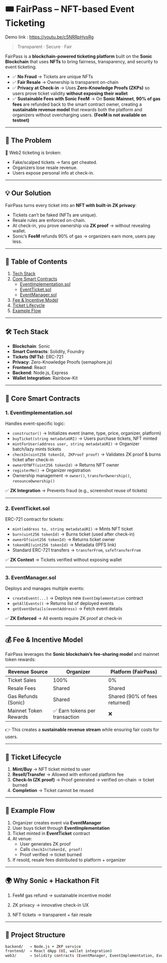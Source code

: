 # 🎟️ FairPass – NFT-based Event Ticketing

Demo link : https://youtu.be/c5NRRpHysRg

> Transparent · Secure · Fair

FairPass is a **blockchain-powered ticketing platform** built on the **Sonic Blockchain** that uses **NFTs** to bring fairness, transparency, and security to event ticketing.  

- ✅ **No Fraud** → Tickets are unique NFTs  
- ✅ **Fair Resale** → Ownership is transparent on-chain  
- ✅ **Privacy at Check-in** → Uses **Zero-Knowledge Proofs (ZKPs)** so users prove ticket validity **without exposing their wallet**  
- ✅ **Sustainable Fees with Sonic FeeM** → On **Sonic Mainnet**, **90% of gas fees** are refunded back to the smart contract owner, creating a **sustainable revenue model** that rewards both the platform and organizers without overcharging users. **(FeeM is not available on testnet)** 
 
---
## 🚨 The Problem  
🎫 Web2 ticketing is broken:  
- Fake/scalped tickets → fans get cheated.  
- Organizers lose resale revenue.  
- Users expose personal info at check-in.  
---
## 💡 Our Solution  
FairPass turns every ticket into an **NFT with built-in ZK privacy**:  
- Tickets can’t be faked (NFTs are unique).  
- Resale rules are enforced on-chain.  
- At check-in, you prove ownership via **ZK proof** → without revealing wallet.  
- Sonic’s **FeeM** refunds 90% of gas → organizers earn more, users pay less.
---

## 📑 Table of Contents
1. [Tech Stack](#-tech-stack)  
2. [Core Smart Contracts](#-core-smart-contracts)  
   - [EventImplementation.sol](#1-eventimplementationsol)  
   - [EventTicket.sol](#2-eventticketsol)  
   - [EventManager.sol](#3-eventmanagersol)  
3. [Fee & Incentive Model](#-fee--incentive-model)  
4. [Ticket Lifecycle](#-ticket-lifecycle)  
5. [Example Flow](#-example-flow)  

---

## 🛠 Tech Stack
- **Blockchain**: Sonic  
- **Smart Contracts**: Solidity, Foundry  
- **Tickets (NFTs)**: ERC-721  
- **Privacy**: Zero-Knowledge Proofs (semaphore.js)  
- **Frontend**: React  
- **Backend**: Node.js, Express  
- **Wallet Integration**: Rainbow-Kit  

---

## 🔑 Core Smart Contracts  

### 1. EventImplementation.sol  
Handles event-specific logic:  
- `constructor()` → Initializes event (name, type, price, organizer, platform)  
- `buyTicket(string metadataURI)` → Users purchase tickets, NFT minted  
- `mintForUser(address user, string metadataURI)` → Organizer batch/lazy mints tickets  
- `checkIn(uint256 tokenId, ZKProof proof)` → Validates ZK proof & burns ticket after check-in  
- `ownerOfNFT(uint256 tokenId)` → Returns NFT owner  
- `registerMe()` → Organizer registration  
- Ownership management → `owner()`, `transferOwnership()`, `renounceOwnership()`  

✅ **ZK Integration** → Prevents fraud (e.g., screenshot reuse of tickets)  

---

### 2. EventTicket.sol  
ERC-721 contract for tickets:  
- `mint(address to, string metadataURI)` → Mints NFT ticket  
- `burn(uint256 tokenId)` → Burns ticket (used after check-in)  
- `ownerOf(uint256 tokenId)` → Returns ticket owner  
- `tokenURI(uint256 tokenId)` → Metadata (IPFS link)  
- Standard ERC-721 transfers → `transferFrom`, `safeTransferFrom`  

✅ **ZK Context** → Tickets verified without exposing wallet  

---

### 3. EventManager.sol  
Deploys and manages multiple events:  
- `createEvent(...)` → Deploys new `EventImplementation` contract  
- `getAllEvents()` → Returns list of deployed events  
- `getEventDetails(eventAddress)` → Fetch event details  

✅ **ZK Enforced** → All events require ZK proof at check-in  

---

## 💰 Fee & Incentive Model  

FairPass leverages the **Sonic blockchain’s fee-sharing model** and mainnet token rewards:  

| Revenue Source            | Organizer | Platform (FairPass) |
|----------------------------|-----------|----------------------|
| Ticket Sales               | 100%      | 0%                   |
| Resale Fees                | Shared    | Shared               |
| Gas Refunds (Sonic)        | Shared    | Shared (90% of fees returned) |
| Mainnet Token Rewards      | ✅ Earn tokens per transaction | ❌ |

👉 This creates a **sustainable revenue stream** while ensuring fair costs for users.  

---

## 🔄 Ticket Lifecycle
1. **Mint/Buy** → NFT ticket minted to user  
2. **Resell/Transfer** → Allowed with enforced platform fee  
3. **Check-In (ZK proof)** → Proof generated → verified on-chain → ticket burned  
4. **Completion** → Ticket cannot be reused  

---

## 🧩 Example Flow
1. Organizer creates event via **EventManager**  
2. User buys ticket through **EventImplementation**  
3. Ticket minted in **EventTicket** contract  
4. At venue:  
   - User generates ZK proof  
   - Calls `checkIn(tokenId, proof)`  
   - Proof verified → ticket burned  
5. If resold, resale fees distributed to platform + organizer  

---
## 🌍 Why Sonic + Hackathon Fit

1. FeeM gas refund → sustainable incentive model

2. ZK privacy → innovative check-in UX

3. NFT tickets → transparent + fair resale

---

## 📂 Project Structure

```bash
backend/   → Node.js + ZKP service  
frontend/  → React dApp (UI, wallet integration)  
web3/      → Solidity contracts (EventManager, EventImplementation, EventTicket)




